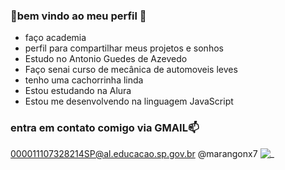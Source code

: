 ### 👋bem vindo ao meu perfil 🥇

- faço academia 
- perfil para compartilhar meus projetos e sonhos
- Estudo no Antonio Guedes de Azevedo
- Faço senai curso de mecânica de automoveis leves
- tenho uma cachorrinha linda
- Estou estudando na Alura
- Estou me desenvolvendo na linguagem JavaScript


### entra em contato comigo via GMAIL📫

000011107328214SP@al.educacao.sp.gov.br
@marangonx7
![_](https://media1.tenor.com/m/z8Z8oNWzSAgAAAAd/desconfiado-doguinho.gif
)
